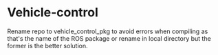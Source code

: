 # Vehicle-control

Rename repo to vehicle_control_pkg to avoid errors when compiling as that's the name of the ROS package or rename in local directory but the former is the better solution.
